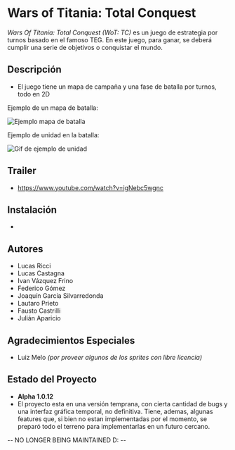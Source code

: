 
# Wars of Titania: Total Conquest
_Wars Of Titania: Total Conquest (WoT: TC)_ es un juego de estrategia por turnos basado en el famoso TEG. En este juego, para ganar, se deberá cumplir una serie de objetivos o conquistar el mundo.

## Descripción
- El juego tiene un mapa de campaña y una fase de batalla por turnos, todo en 2D

Ejemplo de un mapa de batalla:

![Ejemplo mapa de batalla]()

Ejemplo de unidad en la batalla:

![Gif de ejemplo de unidad](https://media.giphy.com/media/BujWeAL8y1AGz7GD0N/giphy.gif)

## Trailer
- https://www.youtube.com/watch?v=igNebc5wgnc

## Instalación
- 

## Autores
- Lucas Ricci
- Lucas Castagna
- Ivan Vázquez Frino
- Federico Gómez
- Joaquín García Silvarredonda
- Lautaro Prieto
- Fausto Castrilli
- Julián Aparicio

## Agradecimientos Especiales
- Luiz Melo _(por proveer algunos de los sprites con libre licencia)_

## Estado del Proyecto
- **Alpha 1.0.12**
- El proyecto esta en una versión temprana, con cierta cantidad de bugs y una interfaz gráfica temporal, no definitiva. Tiene, ademas, algunas features que, si bien no estan implementadas por el momento, se preparó todo el terreno para implementarlas en un futuro cercano.

-- NO LONGER BEING MAINTAINED D: --
